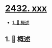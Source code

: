 # [2432. xxx](https://github.com/Tdahuyou/TNotes.leetcode/tree/main/notes/2432.%20xxx)

<!-- region:toc -->

- [1. 📝 概述](#1--概述)

<!-- endregion:toc -->

## 1. 📝 概述
